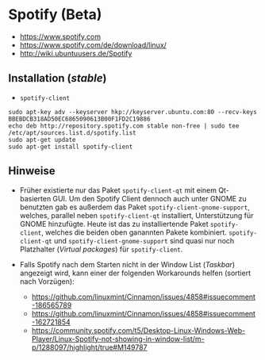 # Spotify (Beta)

+   <https://www.spotify.com>
+   <https://www.spotify.com/de/download/linux/>
+   <http://wiki.ubuntuusers.de/Spotify>



## Installation (*stable*)

+   `spotify-client`

<!---->

    sudo apt-key adv --keyserver hkp://keyserver.ubuntu.com:80 --recv-keys BBEBDCB318AD50EC6865090613B00F1FD2C19886
    echo deb http://repository.spotify.com stable non-free | sudo tee /etc/apt/sources.list.d/spotify.list
    sudo apt-get update
    sudo apt-get install spotify-client



## Hinweise

+   Früher existierte nur das Paket `spotify-client-qt` mit einem Qt-basierten GUI. Um den Spotify Client dennoch auch unter GNOME zu benutzten gab es außerdem das Paket `spotify-client-gnome-support`, welches, parallel neben `spotify-client-qt` installiert, Unterstützung für GNOME hinzufügte.
    Heute ist das zu installiertende Paket `spotify-client`, welches die beiden oben ganannten Pakete kombiniert. <!--?--> `spotify-client-qt` und `spotify-client-gnome-support` sind quasi nur noch Platzhalter (*Virtual packages*) für `spotify-client`.
+   Falls Spotify nach dem Starten nicht in der Window List (*Taskbar*) angezeigt wird, kann einer der folgenden Workarounds helfen (sortiert nach Vorzügen):

    +   <https://github.com/linuxmint/Cinnamon/issues/4858#issuecomment-186565789>
    +   <https://github.com/linuxmint/Cinnamon/issues/4858#issuecomment-162721854>
    +   <https://community.spotify.com/t5/Desktop-Linux-Windows-Web-Player/Linux-Spotify-not-showing-in-window-list/m-p/1288097/highlight/true#M149787>
